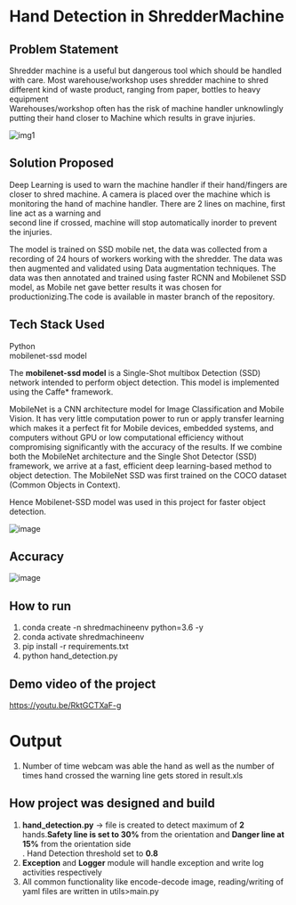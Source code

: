 # Hand Detection in ShredderMachine



## Problem Statement

Shredder machine is a useful but dangerous tool which should be handled with care. Most warehouse/workshop uses shredder machine to shred different kind of waste product, ranging from paper, bottles to heavy equipment </br>
Warehouses/workshop often has the risk of machine handler unknowlingly putting their hand closer to Machine which results in grave injuries.

![img1](https://github.com/ravi0dubey/ShredderMachine/assets/38419795/8e3cbcbe-3a52-4ff2-8e2e-d6b3a4563c8b)


## Solution Proposed

Deep Learning is used to warn the machine handler if their hand/fingers are closer to shred machine. A camera is placed over the machine which is monitoring the hand of machine handler. There are 2 lines on machine, first line act as a warning and  </br>
second line if crossed, machine will stop automatically inorder to prevent the injuries.

The model is trained on SSD mobile net, the data was collected from a recording of 24 hours of workers working with the shredder. The data was then augmented and validated using Data augmentation techniques. The data was then annotated and trained using faster RCNN and Mobilenet SSD model, as Mobile net gave better results it was chosen for productionizing.The code is available in master branch of the repository.


## Tech Stack Used
Python </br>
mobilenet-ssd model </br>

The **mobilenet-ssd model** is a Single-Shot multibox Detection (SSD) network intended to perform object detection. This model is implemented using the Caffe* framework.

MobileNet is a CNN architecture model for Image Classification and Mobile Vision. It has very little computation power to run or apply transfer learning which makes it a perfect fit for Mobile devices, embedded systems, and computers without GPU or low computational efficiency without compromising significantly with the accuracy of the results. If we combine both the MobileNet architecture and the Single Shot Detector (SSD) framework, we arrive at a fast, efficient deep learning-based method to object detection. 
The MobileNet SSD was first trained on the COCO dataset (Common Objects in Context).

Hence Mobilenet-SSD model was used in this project for faster object detection.



![image](https://github.com/ravi0dubey/ShredderMachine/assets/38419795/824776e4-5506-4fbd-b363-72bca9a53204)

## Accuracy
![image](https://github.com/ravi0dubey/ShredderMachine/assets/38419795/69253758-a67e-46e6-b45e-9655616cc193)


## How to run  
1. conda create -n shredmachineenv python=3.6 -y  </br>
2. conda activate shredmachineenv </br>
3. pip install -r requirements.txt </br>
4. python hand_detection.py </br>

## Demo video of the project
https://youtu.be/RktGCTXaF-g

# Output 
1. Number of time webcam was able the hand as well as the number of times hand crossed the warning line gets stored in result.xls

## How project was designed and build
1. **hand_detection.py**  -> file is created to detect maximum of **2** hands.**Safety line is set to 30%** from the orientation and **Danger line at 15%** from the orientation side </br>.
   Hand Detection threshold set to **0.8** </br>
5. **Exception** and **Logger** module will handle exception and write log activities respectively</br>
6. All common functionality like encode-decode image, reading/writing of yaml files are written in utils>main.py  </br>

